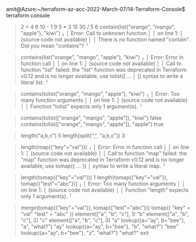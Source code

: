 amit@Azure:~/terraform-az-acc-2022-March-07/14-Terraform-Console$ terraform console 
> 2 + 4
6
> 10 - 1
9
> 5 * 3
15
> 30 / 5 
6
> contain(list("orange", "mango", "apple"), "kiwi") 
╷
│ Error: Call to unknown function
│ 
│   on <console-input> line 1:
│   (source code not available)
│ 
│ There is no function named "contain". Did you mean "contains"?
╵


> contains(list("orange", "mango", "apple"), "kiwi") 
╷
│ Error: Error in function call
│ 
│   on <console-input> line 1:
│   (source code not available)
│ 
│ Call to function "list" failed: the "list" function was deprecated in Terraform v0.12 and is no longer available; use tolist([ ...
│ ]) syntax to write a literal list.
╵


> contains(tolist("orange", "mango", "apple"), "kiwi") 
╷
│ Error: Too many function arguments
│ 
│   on <console-input> line 1:
│   (source code not available)
│ 
│ Function "tolist" expects only 1 argument(s).
╵


> contains(tolist(["orange", "mango", "apple"]), "kiwi") 
false
> contains(tolist(["orange", "mango", "apple"]), "apple") 
true
> 

> 

> length("a,b,c")
5
> length(split(",", "a,b,c"))
3
> 

> 

> length(map({"key"="val"}))
╷
│ Error: Error in function call
│ 
│   on <console-input> line 1:
│   (source code not available)
│ 
│ Call to function "map" failed: the "map" function was deprecated in Terraform v0.12 and is no longer available; use tomap({ ... })
│ syntax to write a literal map.
╵


> length(tomap({"key"="val"}))
1
> length(tomap({"key"="val"}), tomap({"test"="abc"}))
╷
│ Error: Too many function arguments
│ 
│   on <console-input> line 1:
│   (source code not available)
│ 
│ Function "length" expects only 1 argument(s).
╵


> merge(tomap({"key"="val"}), tomap({"test"="abc"}))
tomap({
  "key" = "val"
  "test" = "abc"
})
> element(["a", "b", "c"], 1)
"b"
> element(["a", "b", "c"], 2)
"c"
> element(["a", "b", "c"], 0)
"a"
> lookup({a="ay", b="bee"}, "a", "what?")
"ay"
> lookup({a="ay", b="bee"}, "b", "what?")
"bee"
> lookup({a="ay", b="bee"}, "z", "what?")
"what?"
> exit 
